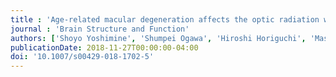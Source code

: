 ```yaml
---
title : 'Age-related macular degeneration affects the optic radiation white matter projecting to locations of retinal damage'
journal : 'Brain Structure and Function'
authors: ['Shoyo Yoshimine', 'Shumpei Ogawa', 'Hiroshi Horiguchi', 'Masahiko Terao', 'Atsushi Miyazaki', 'Kenji Matsumoto', 'Hiroshi Tsuneoka', 'Tadashi Nakano', 'Yoichiro Masuda', 'Franco Pestilli']
publicationDate: 2018-11-27T00:00:00-04:00
doi: '10.1007/s00429-018-1702-5'
---
```

